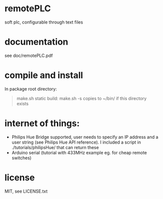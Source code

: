 # remotePLC
soft plc, configurable through text files

# documentation
see doc/remotePLC.pdf

# compile and install
In package root directory:
> make.sh
> static build: make.sh -s
copies to ~/bin/ if this directory exists

# internet of things:
* Philips Hue Bridge supported, user needs to specify an IP address and a user string (see Philips Hue API reference). I included a script in ./tutorials/philipsHue/ that can return these
* Arduino serial (tutorial with 433MHz example eg. for cheap remote switches)

# license
MIT, see LICENSE.txt
